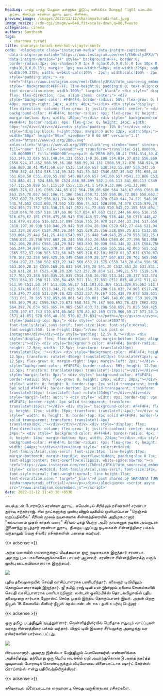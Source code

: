 ```yaml
---
heading: பாத்து பாத்து மெதுவா தள்ளுங்க இடுப்பு சுளிக்கிக்க போகுது! Tight உடையில்
  சூட்டை கிளப்பும் சரண்யா துராடி ஹாட் கிளிக்ஸ்.
preview_image: /images/2022/11/12/sharanyaturadi-hot.jpeg
image_resize: /cdn-cgi/image/w=640,fit=scale-down,q=80,f=auto
categories: cinema
authors: Santhosh
tags:
  - sharanya turadi
title: sharanya-turadi-new-hot-vijaytv-suntv
code: '<blockquote class="instagram-media" data-instgrm-captioned
  data-instgrm-permalink="https://www.instagram.com/reel/Ck0nslyJPXU/?utm_source=ig_embed&amp;utm_campaign=loading"
  data-instgrm-version="14" style=" background:#FFF; border:0;
  border-radius:3px; box-shadow:0 0 1px 0 rgba(0,0,0,0.5),0 1px 10px 0
  rgba(0,0,0,0.15); margin: 1px; max-width:540px; min-width:326px; padding:0;
  width:99.375%; width:-webkit-calc(100% - 2px); width:calc(100% - 2px);"><div
  style="padding:16px;"> <a
  href="https://www.instagram.com/reel/Ck0nslyJPXU/?utm_source=ig_embed&amp;utm_campaign=loading"
  style=" background:#FFFFFF; line-height:0; padding:0 0; text-align:center;
  text-decoration:none; width:100%;" target="_blank"> <div style=" display:
  flex; flex-direction: row; align-items: center;"> <div
  style="background-color: #F4F4F4; border-radius: 50%; flex-grow: 0; height:
  40px; margin-right: 14px; width: 40px;"></div> <div style="display: flex;
  flex-direction: column; flex-grow: 1; justify-content: center;"> <div style="
  background-color: #F4F4F4; border-radius: 4px; flex-grow: 0; height: 14px;
  margin-bottom: 6px; width: 100px;"></div> <div style=" background-color:
  #F4F4F4; border-radius: 4px; flex-grow: 0; height: 14px; width:
  60px;"></div></div></div><div style="padding: 19% 0;"></div> <div
  style="display:block; height:50px; margin:0 auto 12px; width:50px;"><svg
  width="50px" height="50px" viewBox="0 0 60 60" version="1.1"
  xmlns="https://www.w3.org/2000/svg"
  xmlns:xlink="https://www.w3.org/1999/xlink"><g stroke="none" stroke-width="1"
  fill="none" fill-rule="evenodd"><g transform="translate(-511.000000,
  -20.000000)" fill="#000000"><g><path d="M556.869,30.41 C554.814,30.41
  553.148,32.076 553.148,34.131 C553.148,36.186 554.814,37.852 556.869,37.852
  C558.924,37.852 560.59,36.186 560.59,34.131 C560.59,32.076 558.924,30.41
  556.869,30.41 M541,60.657 C535.114,60.657 530.342,55.887 530.342,50
  C530.342,44.114 535.114,39.342 541,39.342 C546.887,39.342 551.658,44.114
  551.658,50 C551.658,55.887 546.887,60.657 541,60.657 M541,33.886 C532.1,33.886
  524.886,41.1 524.886,50 C524.886,58.899 532.1,66.113 541,66.113 C549.9,66.113
  557.115,58.899 557.115,50 C557.115,41.1 549.9,33.886 541,33.886
  M565.378,62.101 C565.244,65.022 564.756,66.606 564.346,67.663 C563.803,69.06
  563.154,70.057 562.106,71.106 C561.058,72.155 560.06,72.803 558.662,73.347
  C557.607,73.757 556.021,74.244 553.102,74.378 C549.944,74.521 548.997,74.552
  541,74.552 C533.003,74.552 532.056,74.521 528.898,74.378 C525.979,74.244
  524.393,73.757 523.338,73.347 C521.94,72.803 520.942,72.155 519.894,71.106
  C518.846,70.057 518.197,69.06 517.654,67.663 C517.244,66.606 516.755,65.022
  516.623,62.101 C516.479,58.943 516.448,57.996 516.448,50 C516.448,42.003
  516.479,41.056 516.623,37.899 C516.755,34.978 517.244,33.391 517.654,32.338
  C518.197,30.938 518.846,29.942 519.894,28.894 C520.942,27.846 521.94,27.196
  523.338,26.654 C524.393,26.244 525.979,25.756 528.898,25.623 C532.057,25.479
  533.004,25.448 541,25.448 C548.997,25.448 549.943,25.479 553.102,25.623
  C556.021,25.756 557.607,26.244 558.662,26.654 C560.06,27.196 561.058,27.846
  562.106,28.894 C563.154,29.942 563.803,30.938 564.346,32.338 C564.756,33.391
  565.244,34.978 565.378,37.899 C565.522,41.056 565.552,42.003 565.552,50
  C565.552,57.996 565.522,58.943 565.378,62.101 M570.82,37.631 C570.674,34.438
  570.167,32.258 569.425,30.349 C568.659,28.377 567.633,26.702 565.965,25.035
  C564.297,23.368 562.623,22.342 560.652,21.575 C558.743,20.834 556.562,20.326
  553.369,20.18 C550.169,20.033 549.148,20 541,20 C532.853,20 531.831,20.033
  528.631,20.18 C525.438,20.326 523.257,20.834 521.349,21.575 C519.376,22.342
  517.703,23.368 516.035,25.035 C514.368,26.702 513.342,28.377 512.574,30.349
  C511.834,32.258 511.326,34.438 511.181,37.631 C511.035,40.831 511,41.851
  511,50 C511,58.147 511.035,59.17 511.181,62.369 C511.326,65.562 511.834,67.743
  512.574,69.651 C513.342,71.625 514.368,73.296 516.035,74.965 C517.703,76.634
  519.376,77.658 521.349,78.425 C523.257,79.167 525.438,79.673 528.631,79.82
  C531.831,79.965 532.853,80.001 541,80.001 C549.148,80.001 550.169,79.965
  553.369,79.82 C556.562,79.673 558.743,79.167 560.652,78.425 C562.623,77.658
  564.297,76.634 565.965,74.965 C567.633,73.296 568.659,71.625 569.425,69.651
  C570.167,67.743 570.674,65.562 570.82,62.369 C570.966,59.17 571,58.147 571,50
  C571,41.851 570.966,40.831 570.82,37.631"></path></g></g></g></svg></div><div
  style="padding-top: 8px;"> <div style=" color:#3897f0;
  font-family:Arial,sans-serif; font-size:14px; font-style:normal;
  font-weight:550; line-height:18px;">View this post on
  Instagram</div></div><div style="padding: 12.5% 0;"></div> <div
  style="display: flex; flex-direction: row; margin-bottom: 14px; align-items:
  center;"><div> <div style="background-color: #F4F4F4; border-radius: 50%;
  height: 12.5px; width: 12.5px; transform: translateX(0px)
  translateY(7px);"></div> <div style="background-color: #F4F4F4; height:
  12.5px; transform: rotate(-45deg) translateX(3px) translateY(1px); width:
  12.5px; flex-grow: 0; margin-right: 14px; margin-left: 2px;"></div> <div
  style="background-color: #F4F4F4; border-radius: 50%; height: 12.5px; width:
  12.5px; transform: translateX(9px) translateY(-18px);"></div></div><div
  style="margin-left: 8px;"> <div style=" background-color: #F4F4F4;
  border-radius: 50%; flex-grow: 0; height: 20px; width: 20px;"></div> <div
  style=" width: 0; height: 0; border-top: 2px solid transparent; border-left:
  6px solid #f4f4f4; border-bottom: 2px solid transparent; transform:
  translateX(16px) translateY(-4px) rotate(30deg)"></div></div><div
  style="margin-left: auto;"> <div style=" width: 0px; border-top: 8px solid
  #F4F4F4; border-right: 8px solid transparent; transform:
  translateY(16px);"></div> <div style=" background-color: #F4F4F4; flex-grow:
  0; height: 12px; width: 16px; transform: translateY(-4px);"></div> <div
  style=" width: 0; height: 0; border-top: 8px solid #F4F4F4; border-left: 8px
  solid transparent; transform: translateY(-4px)
  translateX(8px);"></div></div></div> <div style="display: flex;
  flex-direction: column; flex-grow: 1; justify-content: center; margin-bottom:
  24px;"> <div style=" background-color: #F4F4F4; border-radius: 4px; flex-grow:
  0; height: 14px; margin-bottom: 6px; width: 224px;"></div> <div style="
  background-color: #F4F4F4; border-radius: 4px; flex-grow: 0; height: 14px;
  width: 144px;"></div></div></a><p style=" color:#c9c8cd;
  font-family:Arial,sans-serif; font-size:14px; line-height:17px;
  margin-bottom:0; margin-top:8px; overflow:hidden; padding:8px 0 7px;
  text-align:center; text-overflow:ellipsis; white-space:nowrap;"><a
  href="https://www.instagram.com/reel/Ck0nslyJPXU/?utm_source=ig_embed&amp;utm_campaign=loading"
  style=" color:#c9c8cd; font-family:Arial,sans-serif; font-size:14px;
  font-style:normal; font-weight:normal; line-height:17px;
  text-decoration:none;" target="_blank">A post shared by SHARANYA TURADI
  (@sharanyaturadi_official)</a></p></div></blockquote> <script async
  src="//www.instagram.com/embed.js"></script>'
date: 2022-11-12 11:43:30 +0530
---
```

பைக்குடன் போராடும் சரண்யா துராடி.. கமென்டில் சிரிக்கும் ரசிகர்கள்!
சரண்யா துராடி சுந்தர்ராஜ். சில நாட்களுக்கு முன்பு விஜய் டிவியில் ஒளிபரப்பான "நெஞ்சம் மறப்பதில்லை" சீரியல் மூலம் நடிகையாக சின்னத்திரையில் அறிமுகமானார். "கல்யாணம் முதல் காதல் வரை" சீரியல் புகழ் பெற்ற அமீர் நாயகனாக நடிக்க அவருடன் இணைந்து நடித்தார் சரண்யா துராடி. நிறைய புதுப்புது நடிகைகள் சின்னத்திரை பக்கம் வந்தாலும் வெகு சிலரே ரசிகர்களின் மனதை கவர்வர். 

{{< adsense >}}

அந்த வகையில் எல்லாருக்கும் பிடித்தமான ஒரு நடிகையாக இருந்தார் சரண்யா.‌ அவரது முக பாவனைகளுக்காகவே பாபுலர் ஆனவர்‌.
சரண்யா சின்னத்திரைக்கு வரும் முன்பு ஊடகவியலாளராக இருந்தவர்.‌ 

![](/images/2022/11/12/sharanya-turadi-new-hot-vijaytv-suntv.jpeg)

புதிய தலைமுறையில் செய்தி வாசிப்பாளராக பணிபுரிந்தார். கலைஞர் டிவியிலும் தொகுப்பாளராகவும் இருந்தார். ஜீ தமிழ் ராஜ் டிவி என் இன்னும் ஏனைய சேனல்களில் செய்தி வாசிப்பாளராக பணியாற்றினார். லன்டன் ஒலிம்பிக்ஸ் தொடக்விழாவில் புதிய தலைமுறை சார்பாக ஹோஸ்ட் செய்த முதல் இந்திய தொகுப்பாளர் இவர். அதன் பிறகு நியூஸ் 18 சேனலில் சீனியர் நீயூஸ் கரஸ்பான்டன்டாக பதவி உயர்வு பெற்றார். 

{{< adsense >}}


ஒரு தமிழ் படத்திலும் நடித்துள்ளார். வெள்ளித்திரையில் பெரிதாக எதுவும் வாய்ப்புகள் வராது சின்னத்திரை பக்கம் வந்தார். விஜய் டிவி இவரை சீரியலுக்கு அழைத்து வர ரசிகர்களின் பார்வை பட்டது. 

![](/images/2022/11/12/sharanya-turadi-new-hot-vijaytv-suntv2.jpeg)

பிரபலமானார். அவரது இன்ஸ்டா பேஜ்ஜிலும் ஃபாலோவர்ஸ் எண்ணிக்கை அதிகரித்தது. 
தற்போது ஒரு பெரிய பைக்கில் ஏறி அமர்ந்துகொண்டு அதை நகர்த்த முடியாமல் போராடிக் கொண்டிருக்கும் வீடியோவை விளையாட்டாக ஷார்ட் கேர்ள்ஸ் பிராப்ளம்ஸ் என்று பதிவேற்றியிருக்கிறார்.

{{< adsense >}}

 கமென்டில் விளையாட்டாக நையாண்டி செய்து வருகின்றனர் ரசிகர்களை.